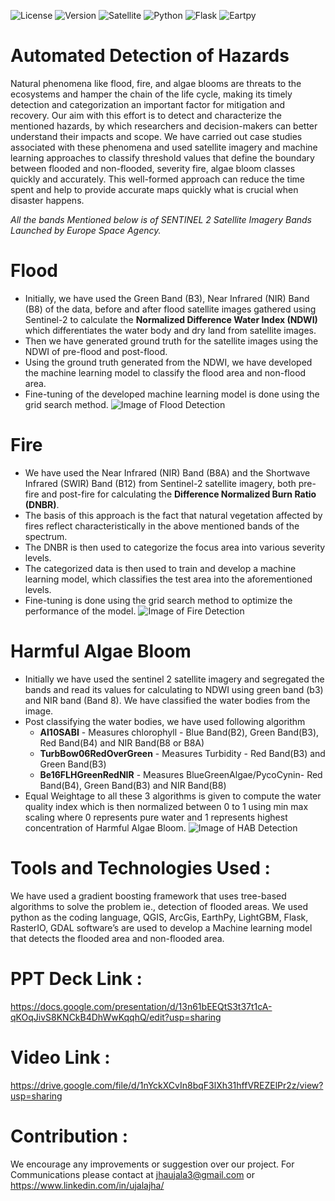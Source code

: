 ![License](https://img.shields.io/github/license/UjalaJha/NasaSpaceAppChallenge) ![Version](https://img.shields.io/badge/Version-1.0.0-blue) 
![Satellite](https://img.shields.io/badge/Satellite-Sentinel--2-yellow) ![Python](https://img.shields.io/badge/Python-3.x-success) ![Flask](https://img.shields.io/badge/App-Flask-yellow) ![Eartpy](https://img.shields.io/badge/Analytics-EarthPy-red)

# Automated Detection of Hazards
Natural phenomena like flood, fire, and algae blooms are threats to the ecosystems and hamper the chain of the life cycle, making its timely detection and categorization an important factor for mitigation and recovery. Our aim with this effort is to detect and characterize the mentioned hazards, by which researchers and decision-makers can better understand their impacts and scope. We have carried out case studies associated with these phenomena and used satellite imagery and machine learning approaches to classify threshold values that define the boundary between flooded and non-flooded, severity fire, algae bloom classes quickly and accurately. This well-formed approach can reduce the time spent and help to provide accurate maps quickly what is crucial when disaster happens.

*All the bands Mentioned below is of SENTINEL 2 Satellite Imagery Bands Launched by Europe Space Agency.*

# Flood
- Initially, we have used the Green Band (B3), Near Infrared (NIR) Band (B8) of the data, before and after flood satellite images gathered using Sentinel-2 to calculate the **Normalized Difference Water Index (NDWI)** which differentiates the water body and dry land from satellite images.
- Then we have generated ground truth for the satellite images using the NDWI of pre-flood and post-flood.
- Using the ground truth generated from the NDWI, we have developed the machine learning model to classify the flood area and non-flood area.
- Fine-tuning of the developed machine learning model is done using the grid search method.
![Image of Flood Detection](https://github.com/UjalaJha/NasaSpaceAppChallenge/blob/master/Images/flood.PNG)


# Fire
- We have used the Near Infrared (NIR) Band (B8A) and the Shortwave Infrared (SWIR) Band (B12) from Sentinel-2 satellite imagery, both pre-fire and post-fire for calculating the **Difference Normalized Burn Ratio (DNBR)**.
- The basis of this approach is the fact that natural vegetation affected by fires reflect characteristically in the above mentioned bands of the spectrum.
- The DNBR is then used to categorize the focus area into various severity levels.
- The categorized data is then used to train and develop a machine learning model, which classifies the test area into the aforementioned levels.
- Fine-tuning is done using the grid search method to optimize the performance of the model.
![Image of Fire Detection](https://github.com/UjalaJha/NasaSpaceAppChallenge/blob/master/Images/fire.PNG)


# Harmful Algae Bloom
- Initially we have used the sentinel 2 satellite imagery and segregated the bands and read its values for calculating to NDWI using green band (b3) and NIR band (Band 8). We have classified the water bodies from the image.
- Post classifying the water bodies, we have used following algorithm 
  - **Al10SABI** - Measures chlorophyll - Blue Band(B2), Green Band(B3), Red Band(B4) and NIR Band(B8 or B8A)
  - **TurbBow06RedOverGreen** - Measures Turbidity - Red Band(B3) and Green Band(B3)
  - **Be16FLHGreenRedNIR**  - Measures BlueGreenAlgae/PycoCynin- Red Band(B4), Green Band(B3) and NIR Band(B8)
- Equal Weightage to all these 3 algorithms is given to compute the water quality index which is then normalized between 0 to 1 using min max scaling where 0 represents pure water and 1 represents highest concentration of Harmful Algae Bloom.
![Image of HAB Detection](https://github.com/UjalaJha/NasaSpaceAppChallenge/blob/master/Images/algae.PNG)


# Tools and Technologies Used :

We have used a gradient boosting framework that uses tree-based algorithms to solve the problem ie., detection of flooded areas. We used python as the coding language, QGIS, ArcGis, EarthPy, LightGBM, Flask, RasterIO, GDAL software’s are used to develop a Machine learning model that detects the flooded area and non-flooded area.

# PPT Deck Link : 
https://docs.google.com/presentation/d/13n61bEEQtS3t37t1cA-qKOqJivS8KNCkB4DhWwKqqhQ/edit?usp=sharing

# Video Link :
https://drive.google.com/file/d/1nYckXCvIn8bqF3lXh31hffVREZElPr2z/view?usp=sharing

# Contribution :
We encourage any improvements or suggestion over our project. For Communications please contact at jhaujala3@gmail.com or https://www.linkedin.com/in/ujalajha/
